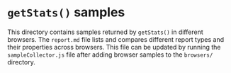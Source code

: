 # `getStats()` samples

This directory contains samples returned by `getStats()` in different browsers. The `report.md` file lists and compares different report types and their properties across browsers. This file can be updated by running the `sampleCollector.js` file after adding browser samples to the `browsers/` directory.
